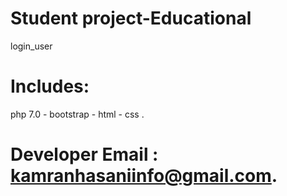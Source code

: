 # Student project-Educational
 login_user
# Includes:
php 7.0 -
bootstrap -
html -
css .
# Developer Email : kamranhasaniinfo@gmail.com.
